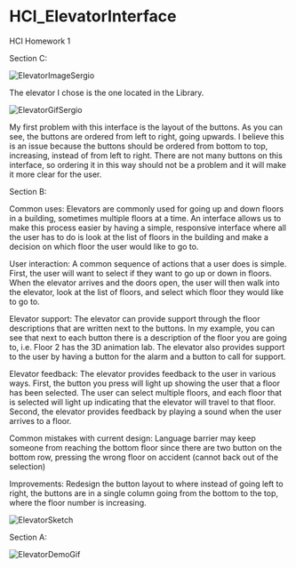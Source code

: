 # HCI_ElevatorInterface
HCI Homework 1

Section C:

![ElevatorImageSergio](https://i.imgur.com/VPVMM5M.jpg?2)

The elevator I chose is the one located in the Library.

![ElevatorGifSergio](https://media.giphy.com/media/d8zFJXRsh670SQqQJj/giphy.gif)

My first problem with this interface is the layout of the buttons. As you can see, the buttons are ordered from left to right, going upwards. I believe this is an issue because the buttons should be ordered from bottom to top, increasing, instead of from left to right. There are not many buttons on this interface, so ordering it in this way should not be a problem and it will make it more clear for the user.


Section B:

Common uses: Elevators are commonly used for going up and down floors in a building, sometimes multiple floors at a time. An interface allows us to make this process easier by having a simple, responsive interface where all the user has to do is look at the list of floors in the building and make a decision on which floor the user would like to go to.

User interaction: A common sequence of actions that a user does is simple. First, the user will want to select if they want to go up or down in floors. When the elevator arrives and the doors open, the user will then walk into the elevator, look at the list of floors, and select which floor they would like to go to.

Elevator support: The elevator can provide support through the floor descriptions that are written next to the buttons. In my example, you can see that next to each button there is a description of the floor you are going to, i.e. Floor 2 has the 3D animation lab. The elevator also provides support to the user by having a button for the alarm and a button to call for support.

Elevator feedback: The elevator provides feedback to the user in various ways. First, the button you press will light up showing the user that a floor has been selected. The user can select multiple floors, and each floor that is selected will light up indicating that the elevator will travel to that floor. Second, the elevator provides feedback by playing a sound when the user arrives to a floor.

Common mistakes with current design: Language barrier may keep someone from reaching the bottom floor since there are two button on the bottom row, pressing the wrong floor on accident (cannot back out of the selection)

Improvements: Redesign the button layout to where instead of going left to right, the buttons are in a single column going from the bottom to the top, where the floor number is increasing. 

![ElevatorSketch](https://i.imgur.com/imXx4yC.jpg)


Section A:

![ElevatorDemoGif](https://media.giphy.com/media/gFcEfvsVVQwhYngOav/giphy.gif)
